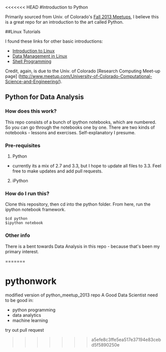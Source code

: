 <<<<<<< HEAD
#Introduction to Python

Primarily sourced from Univ. of Colorado's [Fall 2013 Meetups](http://www.meetup.com/University-of-Colorado-Computational-Science-and-Engineering/), I believe this is a great repo for an introduction to the art called Python.

##Linux Tutorials

I found these links for other basic introductions:
- [Introduction to Linux](http://researchcomputing.github.io/Meetup-Fall-2013/pdfs/Linuxclass-1.pdf)
- [Data Management in Linux](http://researchcomputing.github.io/Meetup-Fall-2013/pdfs/Linuxclass-2.pdf)
- [Shell Programming](http://researchcomputing.github.io/Meetup-Fall-2013/pdfs/Linuxclass-3.pdf)

Credit, again, is due to the Univ. of Colorado [Research Computing Meet-up page] (http://www.meetup.com/University-of-Colorado-Computational-Science-and-Engineering/).

## Python for Data Analysis

### How does this work?

This repo consists of a bunch of ipython notebooks, which are numbered. So you can go through the notebooks one by one.
There are two kinds of notebooks - lessons and exercises. Self-explanatory I presume.

### Pre-requisites
1. Python
 - currently its a mix of 2.7 and 3.3, but I hope to update all files to 3.3. Feel free to make updates and add pull requests.

2. iPython

### How do I run this?
Clone this repository, then cd into the python folder. From here, run the ipython notebook framework.
```
$cd python
$ipython notebook
```

### Other info
There is a bent towards Data Analysis in this repo - because that's been my primary interest.




=======
# pythonwork
modified version of python_meetup_2013 repo
A Good Data Scientist need to be good in:
 - python programming
 - data analytics
 - machine learning

try out pull request
>>>>>>> a5efe8c3ffe5ea517e37194e83cebd5f5890250e
